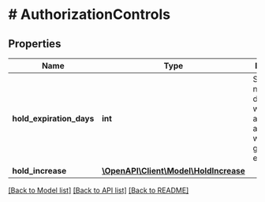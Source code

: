 # # AuthorizationControls

## Properties

Name | Type | Description | Notes
------------ | ------------- | ------------- | -------------
**hold_expiration_days** | **int** | Specifies the number of days after which an authorization associated with this group expires. | [optional] [default to 7]
**hold_increase** | [**\OpenAPI\Client\Model\HoldIncrease**](HoldIncrease.md) |  | [optional]

[[Back to Model list]](../../README.md#models) [[Back to API list]](../../README.md#endpoints) [[Back to README]](../../README.md)
